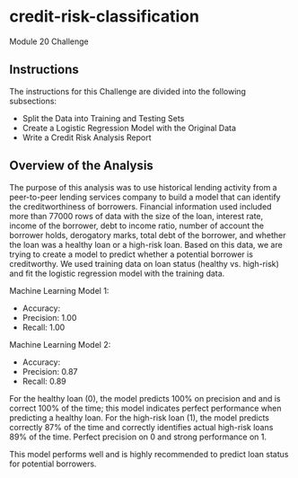 # credit-risk-classification
Module 20 Challenge

## Instructions
The instructions for this Challenge are divided into the following subsections:

* Split the Data into Training and Testing Sets
* Create a Logistic Regression Model with the Original Data
* Write a Credit Risk Analysis Report

## Overview of the Analysis
The purpose of this analysis was to use historical lending activity from a peer-to-peer lending services company to build a model that can identify the creditworthiness of borrowers. Financial information used included more than 77000 rows of data with the size of the loan, interest rate, income of the borrower, debt to income ratio, number of account the borrower holds, derogatory marks, total debt of the borrower, and whether the loan was a healthy loan or a high-risk loan. Based on this data, we are trying to create a model to predict whether a potential borrower is creditworthy. We used training data on loan status (healthy vs. high-risk) and fit the logistic regression model with the training data. 

Machine Learning Model 1: 
* Accuracy: 
* Precision: 1.00
* Recall: 1.00

Machine Learning Model 2:
* Accuracy:
* Precision: 0.87
* Recall: 0.89

For the healthy loan (0), the model predicts 100% on precision and and is correct 100% of the time; this model indicates perfect performance when predicting a healthy loan. For the high-risk loan (1), the model predicts correctly 87% of the time and correctly identifies actual high-risk loans 89% of the time. Perfect precision on 0 and strong performance on 1. 

This model performs well and is highly recommended to predict loan status for potential borrowers. 
